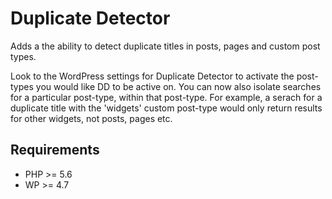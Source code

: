 # Duplicate Detector  

Adds a the ability to detect duplicate titles in posts, pages and custom post types.

Look to the WordPress settings for Duplicate Detector to activate the post-types you would like DD to be active on. 
You can now also isolate searches for a particular post-type, within that post-type. For example, a serach for a duplicate title with the 'widgets' custom post-type would only return results for other widgets, not posts, pages etc.

## Requirements
* PHP >= 5.6
* WP >= 4.7